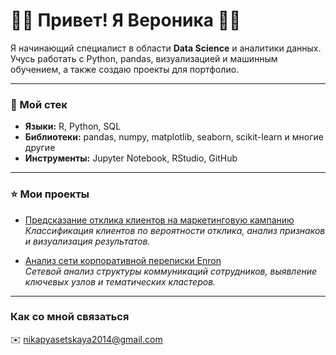 # 🏴‍☠️ Привет! Я Вероника 🏴‍☠️

Я начинающий специалист в области **Data Science** и аналитики данных.  
Учусь работать с Python, pandas, визуализацией и машинным обучением, а также создаю проекты для портфолио.

---

### 🪩 Мой стек
- **Языки:** R, Python, SQL  
- **Библиотеки:** pandas, numpy, matplotlib, seaborn, scikit-learn и многие другие 
- **Инструменты:** Jupyter Notebook, RStudio, GitHub  

---

### ⭐️ Мои проекты
- [Предсказание отклика клиентов на маркетинговую кампанию](https://github.com/bruhveronika/marketing-campaign-prediction)  
  _Классификация клиентов по вероятности отклика, анализ признаков и визуализация результатов._

- [Анализ сети корпоративной переписки Enron](https://github.com/bruhveronika/enron-email-network-analysis)  
  _Сетевой анализ структуры коммуникаций сотрудников, выявление ключевых узлов и тематических кластеров._



---

### Как со мной связаться
✉️ nikapyasetskaya2014@gmail.com
